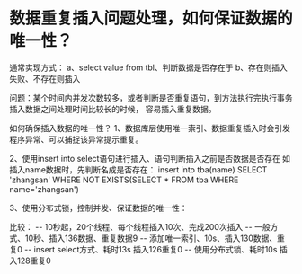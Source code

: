 # 数据重复插入问题处理，如何保证数据的唯一性？

通常实现方式：
    a、select value from tbl、判断数据是否存在于
    b、存在则插入失败、不存在则插入

问题：某个时间内并发次数较多，或者判断是否重复语句，到方法执行完执行事务插入数据之间处理时间比较长的时候，
    容易插入重复数据。
    
    
如何确保插入数据的唯一性？
   1、数据库层使用唯一索引、数据重复插入时会引发程序异常、可以捕捉该异常提示重复。
       
       
   2、使用insert into select语句进行插入、语句判断插入之前是否数据是否存在
        如插入name数据时，先判断名成是否存在：
        insert into tba(name) SELECT 'zhangsan' WHERE NOT EXISTS(SELECT * FROM  tba WHERE name='zhangsan')
   
   3、使用分布式锁，控制并发、保证数据的唯一性：
    
    
   比较：
   -- 10秒起，20个线程、每个线程插入10次、完成200次插入
   -- 一般方式、10秒、插入136数据、重复数据9
   -- 添加唯一索引、10s、插入130数据、重复0
   -- insert select方式、耗时13s 插入126重复0
   -- 使用分布式锁、耗时10s 插入128重复0